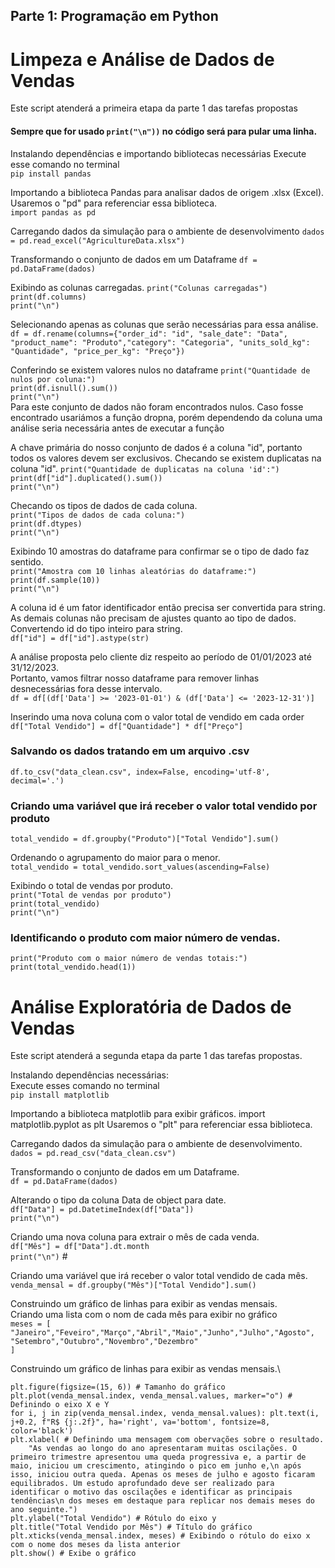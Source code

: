 
## Parte 1: Programação em Python
# Limpeza e Análise de Dados de Vendas
Este script atenderá a primeira etapa da parte 1 das tarefas propostas

#### Sempre que for usado ```print("\n"))``` no código será para pular uma linha.

Instalando dependências e importando bibliotecas necessárias
Execute esse comando no terminal\
```pip install pandas ```

Importando a biblioteca Pandas para analisar dados de origem .xlsx (Excel).\
Usaremos o "pd" para referenciar essa biblioteca.\
```import pandas as pd```

Carregando dados da simulação para o ambiente de desenvolvimento
```dados = pd.read_excel("AgricultureData.xlsx")```

Transformando o conjunto de dados em um Dataframe
```df = pd.DataFrame(dados)```

Exibindo as colunas carregadas.
```print("Colunas carregadas")```\
```print(df.columns)```\
```print("\n")```

Selecionando apenas as colunas que serão necessárias para essa análise.
```df = df.rename(columns={"order_id": "id", "sale_date": "Data", "product_name": "Produto","category": "Categoria", "units_sold_kg": "Quantidade", "price_per_kg": "Preço"})```

Conferindo se existem valores nulos no dataframe
```print("Quantidade de nulos por coluna:")```\
```print(df.isnull().sum())```\
```print("\n")```\
Para este conjunto de dados não foram encontrados nulos.
Caso fosse encontrado usariámos a função dropna, porém dependendo da coluna uma análise seria necessária antes de executar a função

A chave primária do nosso conjunto de dados é a coluna "id", portanto todos os valores devem ser exclusivos. Checando se existem duplicatas na coluna "id".
```print("Quantidade de duplicatas na coluna 'id':")```\
```print(df["id"].duplicated().sum())```\
```print("\n")```

Checando os tipos de dados de cada coluna.\
```print("Tipos de dados de cada coluna:")```\
```print(df.dtypes)```\
```print("\n")```

Exibindo 10 amostras do dataframe para confirmar se o tipo de dado faz sentido.\
```print("Amostra com 10 linhas aleatórias do dataframe:")```\
```print(df.sample(10))```\
```print("\n")```

A coluna id é um fator identificador então precisa ser convertida para string. As demais colunas não precisam de ajustes quanto ao tipo de dados.
Convertendo id do tipo inteiro para string.\
```df["id"] = df["id"].astype(str)```

A análise proposta pelo cliente diz respeito ao período de 01/01/2023 até 31/12/2023.\
Portanto, vamos filtrar nosso dataframe para remover linhas desnecessárias fora desse intervalo.\
```df = df[(df['Data'] >= '2023-01-01') & (df['Data'] <= '2023-12-31')]```


Inserindo uma nova coluna com o valor total de vendido em cada order\
```df["Total Vendido"] = df["Quantidade"] * df["Preço"]```

### Salvando os dados tratando em um arquivo .csv
```df.to_csv("data_clean.csv", index=False, encoding='utf-8', decimal='.')```

### Criando uma variável que irá receber o valor total vendido por produto
```total_vendido = df.groupby("Produto")["Total Vendido"].sum()```

Ordenando o agrupamento do maior para o menor.\
```total_vendido = total_vendido.sort_values(ascending=False)```

Exibindo o total de vendas por produto.\
```print("Total de vendas por produto")```\
```print(total_vendido)```\
```print("\n")``` 

### Identificando o produto com maior número de vendas.
```print("Produto com o maior número de vendas totais:")```\
```print(total_vendido.head(1))```

# Análise Exploratória de Dados de Vendas
Este script atenderá a segunda etapa da parte 1 das tarefas propostas.

Instalando dependências necessárias:\
Execute esses comando no terminal\
```pip install matplotlib```

Importando a biblioteca matplotlib para exibir gráficos.
import matplotlib.pyplot as plt
Usaremos o "plt" para referenciar essa biblioteca.

Carregando dados da simulação para o ambiente de desenvolvimento.\
```dados = pd.read_csv("data_clean.csv")```

Transformando o conjunto de dados em um Dataframe.\
```df = pd.DataFrame(dados)```

Alterando o tipo da coluna Data de object para date.\
```df["Data"] = pd.DatetimeIndex(df["Data"])```\
```print("\n")```

Criando uma nova coluna para extrair o mês de cada venda.\
```df["Mês"] = df["Data"].dt.month```\
```print("\n")``` #

Criando uma variável que irá receber o valor total vendido de cada mês.\
```venda_mensal = df.groupby("Mês")["Total Vendido"].sum()```

Construindo um gráfico de linhas para exibir as vendas mensais.\
Criando uma lista com o nom de cada mês para exibir no gráfico\
```meses = [ "Janeiro","Feveiro","Março","Abril","Maio","Junho","Julho","Agosto", "Setembro","Outubro","Novembro","Dezembro"```\
```]```

Construindo um gráfico de linhas para exibir as vendas mensais.\

```plt.figure(figsize=(15, 6)) # Tamanho do gráfico```\
```plt.plot(venda_mensal.index, venda_mensal.values, marker="o") # Definindo o eixo X e Y```\
```for i, j in zip(venda_mensal.index, venda_mensal.values): plt.text(i, j+0.2, f"R$ {j:.2f}", ha='right', va='bottom', fontsize=8, color='black')```\
```plt.xlabel( # Definindo uma mensagem com obervações sobre o resultado.```\
```    "As vendas ao longo do ano apresentaram muitas oscilações. O primeiro trimestre apresentou uma queda progressiva e, a partir de maio, iniciou um crescimento, atingindo o pico em junho e,\n após isso, iniciou outra queda. Apenas os meses de julho e agosto ficaram equilibrados. Um estudo aprofundado deve ser realizado para identificar o motivo das oscilações e identificar as principais tendências\n dos meses em destaque para replicar nos demais meses do ano seguinte.")```\
```plt.ylabel("Total Vendido") # Rótulo do eixo y```\
```plt.title("Total Vendido por Mês") # Título do gráfico```\
```plt.xticks(venda_mensal.index, meses) # Exibindo o rótulo do eixo x com o nome dos meses da lista anterior```\
```plt.show() # Exibe o gráfico```